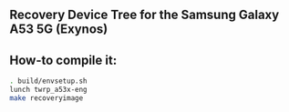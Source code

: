 ## Recovery Device Tree for the Samsung Galaxy A53 5G (Exynos)

## How-to compile it:

```sh
. build/envsetup.sh
lunch twrp_a53x-eng
make recoveryimage
```
